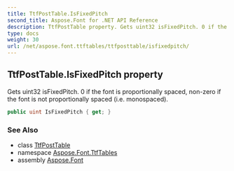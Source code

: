 ```yaml
---
title: TtfPostTable.IsFixedPitch
second_title: Aspose.Font for .NET API Reference
description: TtfPostTable property. Gets uint32 isFixedPitch. 0 if the font is proportionally spaced nonzero if the font is not proportionally spaced i.e. monospaced
type: docs
weight: 30
url: /net/aspose.font.ttftables/ttfposttable/isfixedpitch/
---
```

## TtfPostTable.IsFixedPitch property

Gets uint32 isFixedPitch. 0 if the font is proportionally spaced, non-zero if the font is not proportionally spaced (i.e. monospaced).

```csharp
public uint IsFixedPitch { get; }
```

### See Also

* class [TtfPostTable](../)
* namespace [Aspose.Font.TtfTables](../../../aspose.font.ttftables/)
* assembly [Aspose.Font](../../../)


